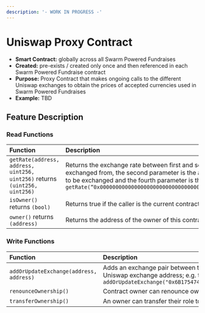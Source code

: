 ```yaml
---
description: '- WORK IN PROGRESS -'
---
```


# Uniswap Proxy Contract

* **Smart Contract:** globally across all Swarm Powered Fundraises
* **Created:** pre-exists / created only once  and then referenced in each Swarm Powered Fundraise contract
* **Purpose:** Proxy Contract that makes ongoing calls to the different Uniswap exchanges to obtain the prices of accepted currencies used in Swarm Powered Fundraises
* **Example:** TBD

## Feature Description

### Read Functions

| Function | Description |
| :--- | :--- |
| `getRate(address, address, uint256, uint256)` returns `(uint256, uint256)` | Returns the exchange rate between first and second address. The first parameter is the token address of the currency to be exchanged from, the second parameter is the address of the currency to be exchanged to, the third parameter is the value in Wei to be exchanged and the fourth parameter is the decimal places; e.g. to get the rate of 1 ETH in DAI `getRate(“0x0000000000000000000000000000000000000000”,”0x2a1530C4C41db0B0b2bB646CB5Eb1A67b7158667”,1000000000000000000,0)` |
| `isOwner()` returns `(bool)` | Returns true if the caller is the current contract owner address of this contract |
| `owner()` returns `(address)` | Returns the address of the owner of this contract |

### Write Functions

| Function | Description |
| :--- | :--- |
| `addOrUpdateExchange(address, address)` | Adds an exchange pair between two currencies to the proxy. The first parameter is the token address and the second parameter is the Uniswap exchange address; e.g. to set up DAI stable coin the following should be called `addOrUpdateExchange("0x6B175474E89094C44Da98b954EedeAC495271d0F&#x201D;,&#x201D;0x6B175474E89094C44Da98b954EedeAC495271d0F")` |
| `renounceOwnership()` | Contract owner can renounce ownership of this contract. |
| `transferOwnership()` | An owner can transfer their role to a new address or to a multisig wallet |

